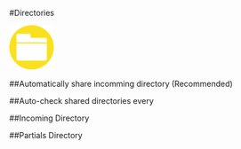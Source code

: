 #Directories

![directories settings logo](../img/settings/directories.png "Directories Settings")  


##Automatically share incomming directory (Recommended)

##Auto-check shared directories every

##Incoming Directory

##Partials Directory

